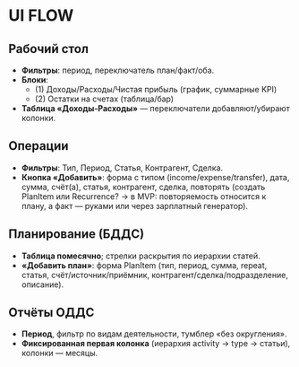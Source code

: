 # UI FLOW

## Рабочий стол

- **Фильтры**: период, переключатель план/факт/оба.
- **Блоки**:
  - (1) Доходы/Расходы/Чистая прибыль (график, суммарные KPI)
  - (2) Остатки на счетах (таблица/бар)
- **Таблица «Доходы-Расходы»** — переключатели добавляют/убирают колонки.

## Операции

- **Фильтры**: Тип, Период, Статья, Контрагент, Сделка.
- **Кнопка «Добавить»**: форма с типом (income/expense/transfer), дата, сумма, счёт(а), статья, контрагент, сделка, повторять (создать PlanItem или Recurrence? → в MVP: повторяемость относится к плану, а факт — руками или через зарплатный генератор).

## Планирование (БДДС)

- **Таблица помесячно**; стрелки раскрытия по иерархии статей.
- **«Добавить план»**: форма PlanItem (тип, период, сумма, repeat, статья, счёт/источник/приёмник, контрагент/сделка/подразделение, описание).

## Отчёты ОДДС

- **Период**, фильтр по видам деятельности, тумблер «без округления».
- **Фиксированная первая колонка** (иерархия activity → type → статьи), колонки — месяцы.
